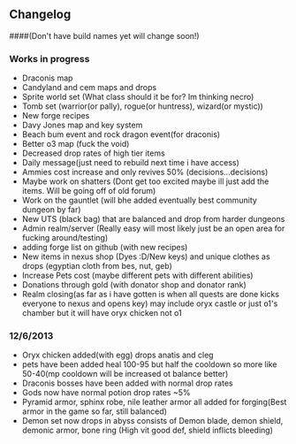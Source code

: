 ## Changelog 
####(Don't have build names yet will change soon!)

### Works in progress

* Draconis map
* Candyland and cem maps and drops
* Sprite world set (What class should it be for? Im thinking necro)
* Tomb set (warrior(or pally), rogue(or huntress), wizard(or mystic))
* New forge recipes
* Davy Jones map and key system
* Beach bum event and rock dragon event(for draconis)
* Better o3 map (fuck the void)
* Decreased drop rates of high tier items
* Daily message(just need to rebuild next time i have access)
* Ammies cost increase and only revives 50% (decisions...decisions)
* Maybe work on shatters (Dont get too excited maybe ill just add the items. Will be going off of old forum)
* Work on the gauntlet (will bhe added eventually best community dungeon by far)
* New UTS (black bag) that are balanced and drop from harder dungeons
* Admin realm/server (Really easy will most likely just be an open area for fucking around/testing)
* adding forge list on github (with new recipes)
* New items in nexus shop (Dyes :D/New keys) and unique clothes as drops (egyptian cloth from bes, nut, geb)
* Increase Pets cost (maybe different pets with different abilities)
* Donations through gold (with donator shop and donator rank)
* Realm closing(as far as i have gotten is when all quests are done kicks everyone to nexus and opens key) may include oryx castle or just o1's chamber but it will have oryx chicken not o1

### 12/6/2013
* Oryx chicken added(with egg) drops anatis and cleg
* pets have been added heal 100-95 but half the cooldown so more like 50-40(mp cooldown will be increased ot balance better)
* Draconis bosses have been added with normal drop rates
* Gods now have normal potion drop rates ~5%
* Pyramid armor, sphinx robe, nile leather armor all added for forging(Best armor in the game so far, still balanced)
* Demon set now drops in abyss consists of Demon blade, demon shield, demonic armor, bone ring (High vit good def, shield inflicts bleeding)

